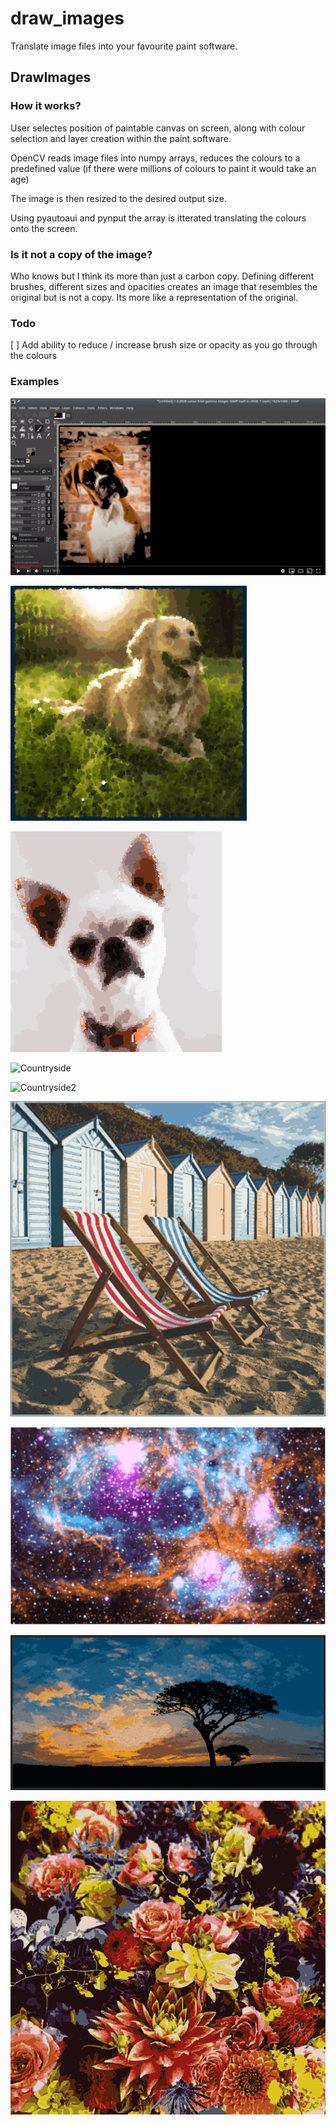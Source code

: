 # draw_images
Translate image files into your favourite paint software.

DrawImages
-------------

### How it works?

User selectes position of paintable canvas on screen, along with colour selection and layer creation within the paint software.

OpenCV reads image files into numpy arrays, reduces the colours to a predefined value (if there were millions of colours to paint it would take an age)

The image is then resized to the desired output size.

Using pyautoaui and pynput the array is itterated translating the colours onto the screen.


### Is it not a copy of the image?

Who knows but I think its more than just a carbon copy. Defining different brushes, different sizes and opacities creates an image that resembles the original but is not a copy. Its more like a representation of the original. 


### Todo

[ ] Add ability to reduce / increase brush size or opacity as you go through the colours 


### Examples

[<img src="/painted_images/youtube.png">](https://www.youtube.com/watch?v=7w4nqVOsBeM)

![Doggo](/painted_images/doggoogo.png)

![Doggo1](/painted_images/dog3.jpg)

![Countryside](/painted_images/countryside11.png)

![Countryside2](/painted_images/countryside.png)

![Beach](/painted_images/beach.png)

![Nebula](/painted_images/spacenebula.png)

![Savana](/painted_images/SAVANA.png)

![Flowers](/painted_images/art.png)

